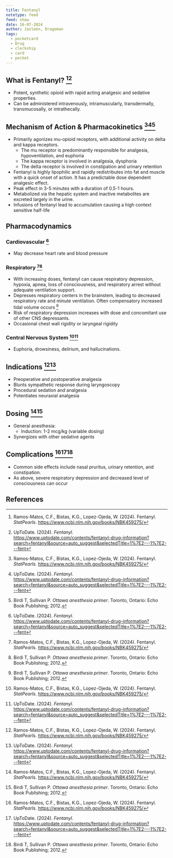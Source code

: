 ```yaml
---
title: Fentanyl
notetype: feed
feed: show
date: 16-07-2024
author: Jasleen, Dragoman
tags:
  - pocketcard
  - Drug
  - clerkship
  - card
  - pocket
---
```

## What is Fentanyl? [^1][^2]
- Potent, synthetic opioid with rapid acting analgesic and sedative properties.
- Can be administered intravenously, intramuscularly, transdermally, transmucosally, or intrathecally.

## Mechanism of Action & Pharmacokinetics [^1][^2][^3]
- Primarily agonizes mu-opioid receptors, with additional activity on delta and kappa receptors.
	- The mu receptor is predominantly responsible for analgesia, hypoventilation, and euphoria
	- The kappa receptor is involved in analgesia, dysphoria
	- The delta receptor is involved in constipation and urinary retention
- Fentanyl is highly lipophilic and rapidly redistributes into fat and muscle with a quick onset of action. It has a predictable dose dependent analgesic effect.
- Peak effect in 3-5 minutes with a duration of 0.5-1 hours.
- Metabolized via the hepatic system and inactive metabolites are excreted largely in the urine. 
- Infusions of fentanyl lead to accumulation causing a high context sensitive half-life

## Pharmacodynamics

### Cardiovascular [^2]
- May decrease heart rate and blood pressure

### Respiratory [^1][^3]
- With increasing doses, fentanyl can cause respiratory depression, hypoxia, apnea, loss of consciousness, and respiratory arrest without adequate ventilation support. 
- Depresses respiratory centers in the brainstem, leading to decreased respiratory rate and minute ventilation. Often compensatory increased tidal volume occurs [^3]
- Risk of respiratory depression increases with dose and concomitant use of other CNS depressants.
- Occasional chest wall rigidity or laryngeal rigidity

### Central Nervous System [^1][^2] 
- Euphoria, drowsiness, delirium, and hallucinations. 

## Indications [^1][^2] 
- Preoperative and postoperative  analgesia 
- Blunts sympathetic response during laryngoscopy
- Procedural sedation and analgesia
- Potentiates neuraxial analgesia

## Dosing [^1][^3] 
- General anesthesia: 
	- Induction: 1-2 mcg/kg (variable dosing)
- Synergizes with other sedative agents

## Complications  [^1][^2][^3]
- Common side effects include nasal pruritus, urinary retention, and constipation.
- As above, severe respiratory depression and decreased level of consciousness can occur

## References
[^1]: Ramos-Matos, C.F., Bistas, K.G., Lopez-Ojeda, W. (2024). Fentanyl. *StatPearls.* https://www.ncbi.nlm.nih.gov/books/NBK459275/
[^2]: UpToDate. (2024). *Fentanyl*. https://www.uptodate.com/contents/fentanyl-drug-information?search=fentanyl&source=auto_suggest&selectedTitle=1%7E2---1%7E2---fent
[^3]: Birdi T, Sullivan P. *Ottawa anesthesia primer*. Toronto, Ontario: Echo Book Publishing; 2012.

